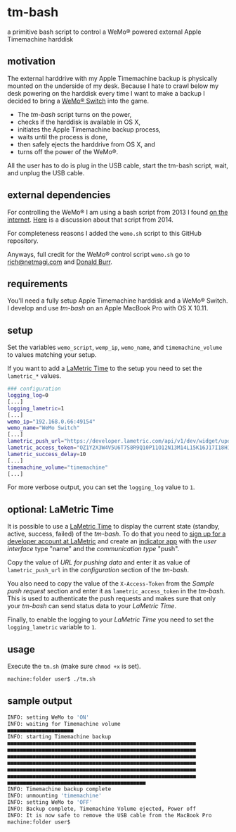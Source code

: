 # tm-bash

a primitive bash script to control a WeMo® powered external Apple Timemachine harddisk

## motivation

The external harddrive with my Apple Timemachine backup is physically mounted on the underside of my desk. Because I hate to crawl below my desk powering on the harddisk every time I want to make a backup I decided to bring a [WeMo® Switch](https://www.belkin.com/us/F7C027-Belkin/p/P-F7C027) into the game.

* The _tm-bash_ script turns on the power, 
* checks if the harddisk is available in OS X,
* initiates the Apple Timemachine backup process,
* waits until the process is done,
* then safely ejects the harddrive from OS X, and
* turns off the power of the WeMo®.

All the user has to do is plug in the USB cable, start the tm-bash script, wait, and unplug the USB cable.

## external dependencies

For controlling the WeMo® I am using a bash script from 2013 I found [on the internet](http://moderntoil.com/?p=839). [Here](http://wemo.forumatic.com/viewtopic.php?t=5&p=9) is a discussion about that script from 2014.

For completeness reasons I added the `wemo.sh` script to this GitHub repository.

Anyways, full credit for the WeMo® control script `wemo.sh` go to rich@netmagi.com and [Donald Burr](mailto:dburr@DonaldBurr.com).

## requirements

You'll need a fully setup Apple Timemachine harddisk and a WeMo® Switch. I develop and use _tm-bash_ on an Apple MacBook Pro with OS X 10.11.

## setup

Set the variables `wemo_script`, `wemp_ip`, `wemo_name`, and `timemachine_volume` to values matching your setup.

If you want to add a [LaMetric Time](https://lametric.com/) to the setup you need to set the `lametric_*` values.

```bash
### configuration
logging_log=0
[...]
logging_lametric=1
[...]
wemo_ip="192.168.0.66:49154"
wemo_name="WeMo Switch"
[...]
lametric_push_url="https://developer.lametric.com/api/v1/dev/widget/update/com.lametric.a1b2c3d4e5f6g7h8i9j10k11l12m13n1/1"
lametric_access_token="OZ1Y2X3W4V5U6T7S8R9Q10P11O12N13M14L15K16J17I18H19G20F21E22D23C24B25A26z27y28x29w30v31u=="
lametric_success_delay=10
[...]
timemachine_volume="timemachine"
[...]
```
For more verbose output, you can set the `logging_log` value to `1`.

## optional: LaMetric Time

It is possible to use a [LaMetric Time](https://lametric.com/) to display the current state (standby, active, success, failed) of the _tm-bash_.
To do that you need to [sign up for a developer account at LaMetric](https://developer.lametric.com/register) and create an [indicator app](https://developer.lametric.com/applications/createdisplay) with the _user interface_ type "name" and the _communication type_ "push".

Copy the value of _URL for pushing data_ and enter it as value of `lametric_push_url` in the _configuration_ section of the _tm-bash_.

You also need to copy the value of the `X-Access-Token` from the _Sample push request_ section and enter it as `lametric_access_token` in the _tm-bash_. This is used to authenticate the push requests and makes sure that only your _tm-bash_ can send status data to your _LaMetric Time_.

Finally, to enable the logging to your _LaMetric Time_ you need to set the `logging_lametric` variable to `1`. 



## usage

Execute the `tm.sh` (make sure `chmod +x` is set).

```bash
machine:folder user$ ./tm.sh
```

## sample output

```bash
INFO: setting WeMo to 'ON'
INFO: waiting for Timemachine volume
■■■■■■■■■■■■■■■■■■■■■
INFO: starting Timemachine backup
■■■■■■■■■■■■■■■■■■■■■■■■■■■■■■■■■■■■■■■■■■■■■■■■■■■■■■■■■■■■
■■■■■■■■■■■■■■■■■■■■■■■■■■■■■■■■■■■■■■■■■■■■■■■■■■■■■■■■■■■■
■■■■■■■■■■■■■■■■■■■■■■■■■■■■■■■■■■■■■■■■■■■■■■■■■■■■■■■■■■■■
■■■■■■■■■■■■■■■■■■■■■■■■■■■■■■■■■■■■■■■■■■■■■■■■■■■■■■■■■■■■
■■■■■■■■■■■■■■■■■■■■■■■■■■■■■■■■■■■■■■■■■■■■■■■■■■■■■■■■■■■■
■■■■■■■■■■■■■■■■■■■■■■■■■■■■■■■■■■■■■■■■■■■■■■■■■■■■■■■■■■■■
■■■■■■■■■■■■■■■■■■■■■■■■■■■■■■■■■■■■■■■■■■■■
INFO: Timemachine backup complete
INFO: unmounting 'timemachine'
INFO: setting WeMo to 'OFF'
INFO: Backup complete, Timemachine Volume ejected, Power off
INFO: It is now safe to remove the USB cable from the MacBook Pro
machine:folder user$
```